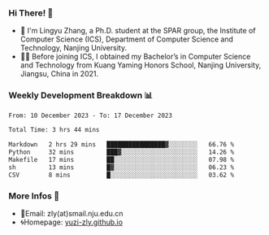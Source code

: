 ### Hi There! 👋 
- 🐳 I'm Lingyu Zhang, a Ph.D. student at the SPAR group, the Institute of Computer Science (ICS), Department of Computer Science and Technology, Nanjing University.
- 🧑‍🎓 Before joining ICS, I obtained my Bachelor’s in Computer Science and Technology from Kuang Yaming Honors School, Nanjing University, Jiangsu, China in 2021.

### Weekly Development Breakdown :bar_chart:

<!--START_SECTION:waka-->

```txt
From: 10 December 2023 - To: 17 December 2023

Total Time: 3 hrs 44 mins

Markdown   2 hrs 29 mins   ████████████████▓░░░░░░░░   66.76 %
Python     32 mins         ███▓░░░░░░░░░░░░░░░░░░░░░   14.26 %
Makefile   17 mins         ██░░░░░░░░░░░░░░░░░░░░░░░   07.98 %
sh         13 mins         █▓░░░░░░░░░░░░░░░░░░░░░░░   06.23 %
CSV        8 mins          █░░░░░░░░░░░░░░░░░░░░░░░░   03.62 %
```

<!--END_SECTION:waka-->

<!--
### Github Contributions :octocat:

![](https://raw.githubusercontent.com/yuzi-zly/yuzi-zly/output/github-contribution-grid-snake.svg)              
-->

### More Infos 📖

- 📧Email: zly(at)smail.nju.edu.cn
- 🌀Homepage: [yuzi-zly.github.io](https://yuzi-zly.github.io/)
